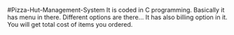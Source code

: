 #Pizza-Hut-Management-System
It is coded in C programming.
Basically it has menu in there.
Different options are there...
It has also billing option in it.
You will get total cost of items you ordered.
